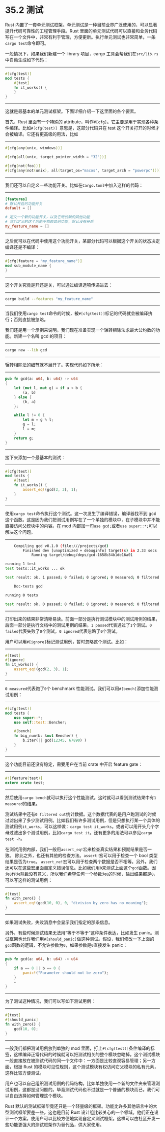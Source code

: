 # 35.2 测试

Rust 内置了一套单元测试框架。单元测试是一种目前业界广泛使用的，可以显著提升代码可靠性的工程管理手段。Rust 里面的单元测试代码可以直接和业务代码写在一个文件中，非常有利于管理，方便更新。执行单元测试也非常简单，一条`cargo test`命令即可。

一般情况下，如果我们新建一个 library 项目，cargo 工具会帮我们在`src/lib.rs`中自动生成如下代码：

---

```rust
#[cfg(test)]
mod tests {
    #[test]
    fn it_works() {
    }
}
```

---

这就是最基本的单元测试框架。下面详细介绍一下这里面的各个要素。

首先，Rust 里面有一个特殊的 attribute，叫作`#[cfg]`。它主要是用于实现各种条件编译。比如`#[cfg(test)] `意思是，这部分代码只在 test 这个开关打开的时候才会被编译。它还有更高级的用法，比如

---

```rust
#[cfg(any(unix, windows))]

#[cfg(all(unix, target_pointer_width = "32"))]

#[cfg(not(foo))]
#[cfg(any(not(unix), all(target_os="macos", target_arch = "powerpc")))]
```

---

我们还可以自定义一些功能开关。比如在`Cargo.toml`中加入这样的代码：

---

```toml
[features]
# 默认开启的功能开关
default = []

# 定义一个新的功能开关，以及它所依赖的其他功能
# 我们定义的这个功能不依赖其他功能，默认没有开启
my_feature_name = []
```

---

之后就可以在代码中使用这个功能开关，某部分代码可以根据这个开关的状态决定编译还是不编译：

---

```rust
#[cfg(feature = "my_feature_name")]
mod sub_module_name {
}
```

---

这个开关究竟是开还是关，可以通过编译选项传递进去：

---

```sh
cargo build --features "my_feature_name"
```

---

当我们使用`cargo test`命令的时候，被`#[cfg(test)]`标记的代码就会被编译执行；否则直接被忽略。

我们还是用一个示例来说明。我们现在准备实现一个辗转相除法求最大公约数的功能。新建一个名叫 gcd 的项目：

---

```sh
cargo new --lib gcd
```

---

辗转相除法的细节就不展开了。实现代码如下所示：

---

```rust
pub fn gcd(a: u64, b: u64) -> u64
{
    let (mut l, mut g) = if a < b {
        (a, b)
    } else {
        (b, a)
    };

    while l != 0 {
        let m = g % l;
        g = l;
        l = m;
    }
    return g;
}
```

---

接下来添加一个最基本的测试：

---

```rust
#[cfg(test)]
mod tests {
    #[test]
    fn it_works() {
        assert_eq!(gcd(2, 3), 1);
    }
}
```

---

使用`cargo test`命令执行这个测试。这一次发生了编译错误，编译器找不到 gcd 这个函数。这是因为我们把测试用例写在了一个单独的模块中，在子模块中并不能直接访问父模块中的内容。在 mod 内部加一句`use gcd;`或者`use super::*;`可以解决这个问题。

---

```sh
    Compiling gcd v0.1.0 (file:///projects/gcd)
        Finished dev [unoptimized + debuginfo] target(s) in 2.33 secs
            Running target/debug/deps/gcd-1658b34b1de16a01

running 1 test
test tests::it_works ... ok

test result: ok. 1 passed; 0 failed; 0 ignored; 0 measured; 0 filtered out

    Doc-tests gcd

running 0 tests

test result: ok. 0 passed; 0 failed; 0 ignored; 0 measured; 0 filtered out
```

---

打印出来的结果非常清晰易读。前面一部分是执行测试模块中的测试用例的结果，后面一部分是执行文档中的测试用例的结果。`1 passed`代表通过了`1`个测试。`0 failed`代表失败了`0`个测试。`0 ignored`代表忽略了`0`个测试。

用户可以用`#[ignore]`标记测试用例，暂时忽略这个测试。比如：

---

```rust
#[test]
#[ignore]
fn it_works() {
    assert_eq!(gcd(2, 3), 1);
}
```

---

`0 measured`代表跑了`0`个 benchmark 性能测试。我们可以用`#[bench]`添加性能测试用例：

---

```rust
#[cfg(test)]
mod tests {
    use super::*;
    use self::test::Bencher;

    #[bench]
    fn big_num(b: &mut Bencher) {
        b.iter(|| gcd(12345, 67890) )
    }
}
```

---

这个功能目前还没有稳定，需要用户在当前 crate 中开启 feature gate：

---

```rust
#![feature(test)]
extern crate test;
```

---

然后使用`cargo bench`就可以执行这个性能测试。这时就可以看到测试结果中有`1 measured`的结果。

测试结果中还有`0 filtered out`统计数据。这个数据代表的是用户跑测试的时候过滤出来了多少测试用例。比如我们有许多测试用例，但是只想执行某一个具体的测试用例`it_works`，可以这样做：`cargo test it_works`。或者可以用开头几个字母过滤出多个测试用例，比如`cargo test it`。还有更多的用法可以参见`cargo test -h`。

在测试用例内部，我们一般用`assert_eq!`宏来检查真实结果和预期结果是否一致。
除此之外，也还有其他的检查方法。`assert!`宏可以用于检查一个 bool 类型结果是否为`true`。
`assert_ne!`宏可以用于检查两个数据是否不相等。另外，我们还可以在这些宏里面自定义错误信息。比如我们用`0`来测试上面这个`gcd`函数。因为`0`作为除数没有意义，所以我们希望任何一个参数为`0`的时候，输出结果都是`0`，可以写这样的测试用例：

---

```rust
#[test]
fn with_zero() {
    assert_eq!(gcd(10, 0), 0, "division by zero has no meaning");
}
```

---

如果测试失败，失败消息中会显示我们指定的那条信息。

另外，有些时候测试结果无法用“等于不等于”这种条件表达，比如发生 panic。测试框架也允许我们用`#[should_panic]`做这种测试。假设，我们修改一下上面的`gcd`函数的逻辑，不允许参数为`0`，如果参数是`0`直接发生 panic：

---

```rust
pub fn gcd(a: u64, b: u64) -> u64
{
    if a == 0 || b == 0 {
        panic!("Parameter should not be zero");
    }
    …
}
```

---

为了测试这种情况，我们可以写如下测试用例：

---

```rust
#[test]
#[should_panic]
fn with_zero() {
    gcd(10, 0);
}
```

---

一般我们都把测试用例放到单独的 mod 里面，打上`#[cfg(test)]`条件编译的标签，这样编译正常代码的时候就可以把测试相关的整个模块忽略掉。这个测试模块一般直接放在被测试代码的同一个文件中：一方面是比较直观容易管理；另一方面，根据 Rust 的模块可见性规则，这个测试模块有权访问它父模块的私有元素，这样比较方便测试。

用户也可以自己组织测试用例的代码结构。比如单独使用一个新的文件夹来管理测试用例，这都是没问题的。毕竟测试代码也不过就是一个普通的模块而已，我们可以自由选择如何管理这个模块。

Rust 默认的测试框架毕竟还只是一个轻量级的框架。功能比许多其他语言中的大型测试框架要差一些。这也是目前 Rust 设计组比较关心的一个领域。他们正在设计一个方案，使用户可以比较方便地实现自定义测试框架。这样可以由社区开发一些功能更强大的测试框架作为替代品，供大家使用。
